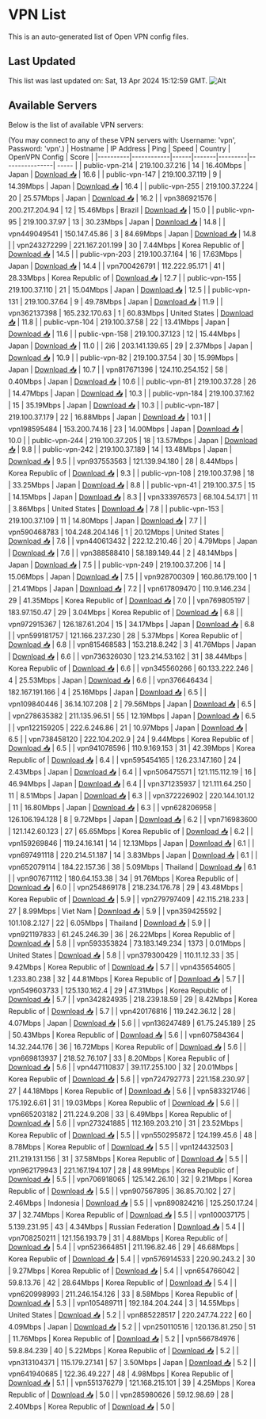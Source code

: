# VPN List

This is an auto-generated list of Open VPN config files.

## Last Updated

This list was last updated on: Sat, 13 Apr 2024 15:12:59 GMT.
![Alt](https://repobeats.axiom.co/api/embed/186b98318ef1479477931607c1ad7d823f12451f.svg "Repobeats analytics image")

## Available Servers

Below is the list of available VPN servers:

(You may connect to any of these VPN servers with: Username: 'vpn', Password: 'vpn'.)
| Hostname | IP Address | Ping | Speed | Country | OpenVPN Config | Score |
|----------|------------|------|-------|---------|----------------| ----- |
| public-vpn-214 | 219.100.37.216 | 14 | 16.40Mbps | Japan | [Download 📥](./configs/server_0_JP.ovpn) | 16.6 |
| public-vpn-147 | 219.100.37.119 | 9 | 14.39Mbps | Japan | [Download 📥](./configs/server_1_JP.ovpn) | 16.4 |
| public-vpn-255 | 219.100.37.224 | 20 | 25.57Mbps | Japan | [Download 📥](./configs/server_2_JP.ovpn) | 16.2 |
| vpn386921576 | 200.217.204.94 | 12 | 15.46Mbps | Brazil | [Download 📥](./configs/server_3_BR.ovpn) | 15.0 |
| public-vpn-95 | 219.100.37.97 | 13 | 30.23Mbps | Japan | [Download 📥](./configs/server_4_JP.ovpn) | 14.8 |
| vpn449049541 | 150.147.45.86 | 3 | 84.69Mbps | Japan | [Download 📥](./configs/server_5_JP.ovpn) | 14.8 |
| vpn243272299 | 221.167.201.199 | 30 | 7.44Mbps | Korea Republic of | [Download 📥](./configs/server_6_KR.ovpn) | 14.5 |
| public-vpn-203 | 219.100.37.164 | 16 | 17.63Mbps | Japan | [Download 📥](./configs/server_7_JP.ovpn) | 14.4 |
| vpn700426791 | 112.222.95.171 | 41 | 28.33Mbps | Korea Republic of | [Download 📥](./configs/server_8_KR.ovpn) | 12.7 |
| public-vpn-155 | 219.100.37.110 | 21 | 15.04Mbps | Japan | [Download 📥](./configs/server_9_JP.ovpn) | 12.5 |
| public-vpn-131 | 219.100.37.64 | 9 | 49.78Mbps | Japan | [Download 📥](./configs/server_10_JP.ovpn) | 11.9 |
| vpn362137398 | 165.232.170.63 | 1 | 60.83Mbps | United States | [Download 📥](./configs/server_11_US.ovpn) | 11.8 |
| public-vpn-104 | 219.100.37.58 | 22 | 13.41Mbps | Japan | [Download 📥](./configs/server_12_JP.ovpn) | 11.6 |
| public-vpn-158 | 219.100.37.123 | 12 | 15.44Mbps | Japan | [Download 📥](./configs/server_13_JP.ovpn) | 11.0 |
| 2i6 | 203.141.139.65 | 29 | 2.37Mbps | Japan | [Download 📥](./configs/server_14_JP.ovpn) | 10.9 |
| public-vpn-82 | 219.100.37.54 | 30 | 15.99Mbps | Japan | [Download 📥](./configs/server_15_JP.ovpn) | 10.7 |
| vpn817671396 | 124.110.254.152 | 58 | 0.40Mbps | Japan | [Download 📥](./configs/server_16_JP.ovpn) | 10.6 |
| public-vpn-81 | 219.100.37.28 | 26 | 14.47Mbps | Japan | [Download 📥](./configs/server_17_JP.ovpn) | 10.3 |
| public-vpn-184 | 219.100.37.162 | 15 | 35.19Mbps | Japan | [Download 📥](./configs/server_18_JP.ovpn) | 10.3 |
| public-vpn-187 | 219.100.37.179 | 22 | 16.88Mbps | Japan | [Download 📥](./configs/server_19_JP.ovpn) | 10.1 |
| vpn198595484 | 153.200.74.16 | 23 | 14.00Mbps | Japan | [Download 📥](./configs/server_20_JP.ovpn) | 10.0 |
| public-vpn-244 | 219.100.37.205 | 18 | 13.57Mbps | Japan | [Download 📥](./configs/server_21_JP.ovpn) | 9.8 |
| public-vpn-242 | 219.100.37.189 | 14 | 13.48Mbps | Japan | [Download 📥](./configs/server_22_JP.ovpn) | 9.5 |
| vpn937553563 | 121.139.94.180 | 28 | 8.44Mbps | Korea Republic of | [Download 📥](./configs/server_23_KR.ovpn) | 9.3 |
| public-vpn-108 | 219.100.37.98 | 18 | 33.25Mbps | Japan | [Download 📥](./configs/server_24_JP.ovpn) | 8.8 |
| public-vpn-41 | 219.100.37.5 | 15 | 14.15Mbps | Japan | [Download 📥](./configs/server_25_JP.ovpn) | 8.3 |
| vpn333976573 | 68.104.54.171 | 11 | 3.86Mbps | United States | [Download 📥](./configs/server_26_US.ovpn) | 7.8 |
| public-vpn-153 | 219.100.37.109 | 11 | 14.80Mbps | Japan | [Download 📥](./configs/server_27_JP.ovpn) | 7.7 |
| vpn590468783 | 104.248.204.146 | 1 | 20.12Mbps | United States | [Download 📥](./configs/server_28_US.ovpn) | 7.6 |
| vpn440613432 | 222.12.210.46 | 20 | 4.79Mbps | Japan | [Download 📥](./configs/server_29_JP.ovpn) | 7.6 |
| vpn388588410 | 58.189.149.44 | 2 | 48.14Mbps | Japan | [Download 📥](./configs/server_30_JP.ovpn) | 7.5 |
| public-vpn-249 | 219.100.37.206 | 14 | 15.06Mbps | Japan | [Download 📥](./configs/server_31_JP.ovpn) | 7.5 |
| vpn928700309 | 160.86.179.100 | 1 | 21.41Mbps | Japan | [Download 📥](./configs/server_32_JP.ovpn) | 7.2 |
| vpn617809470 | 110.9.146.234 | 29 | 41.35Mbps | Korea Republic of | [Download 📥](./configs/server_33_KR.ovpn) | 7.0 |
| vpn769805197 | 183.97.150.47 | 29 | 3.04Mbps | Korea Republic of | [Download 📥](./configs/server_34_KR.ovpn) | 6.8 |
| vpn972915367 | 126.187.61.204 | 15 | 34.17Mbps | Japan | [Download 📥](./configs/server_35_JP.ovpn) | 6.8 |
| vpn599181757 | 121.166.237.230 | 28 | 5.37Mbps | Korea Republic of | [Download 📥](./configs/server_36_KR.ovpn) | 6.8 |
| vpn815468583 | 153.218.8.242 | 3 | 41.76Mbps | Japan | [Download 📥](./configs/server_37_JP.ovpn) | 6.6 |
| vpn736326030 | 123.214.53.162 | 31 | 38.44Mbps | Korea Republic of | [Download 📥](./configs/server_38_KR.ovpn) | 6.6 |
| vpn345560266 | 60.133.222.246 | 4 | 25.53Mbps | Japan | [Download 📥](./configs/server_39_JP.ovpn) | 6.6 |
| vpn376646434 | 182.167.191.166 | 4 | 25.16Mbps | Japan | [Download 📥](./configs/server_40_JP.ovpn) | 6.5 |
| vpn109840446 | 36.14.107.208 | 2 | 79.56Mbps | Japan | [Download 📥](./configs/server_41_JP.ovpn) | 6.5 |
| vpn278635382 | 211.135.96.51 | 55 | 12.19Mbps | Japan | [Download 📥](./configs/server_42_JP.ovpn) | 6.5 |
| vpn122159205 | 222.6.246.86 | 21 | 10.97Mbps | Japan | [Download 📥](./configs/server_43_JP.ovpn) | 6.5 |
| vpn738458120 | 222.104.202.9 | 24 | 9.44Mbps | Korea Republic of | [Download 📥](./configs/server_44_KR.ovpn) | 6.5 |
| vpn941078596 | 110.9.169.153 | 31 | 42.39Mbps | Korea Republic of | [Download 📥](./configs/server_45_KR.ovpn) | 6.4 |
| vpn595454165 | 126.23.147.160 | 24 | 2.43Mbps | Japan | [Download 📥](./configs/server_46_JP.ovpn) | 6.4 |
| vpn506475571 | 121.115.112.19 | 16 | 46.94Mbps | Japan | [Download 📥](./configs/server_47_JP.ovpn) | 6.4 |
| vpn371235937 | 121.111.64.250 | 11 | 8.51Mbps | Japan | [Download 📥](./configs/server_48_JP.ovpn) | 6.3 |
| vpn372226902 | 220.144.101.12 | 11 | 16.80Mbps | Japan | [Download 📥](./configs/server_49_JP.ovpn) | 6.3 |
| vpn628206958 | 126.106.194.128 | 8 | 9.72Mbps | Japan | [Download 📥](./configs/server_50_JP.ovpn) | 6.2 |
| vpn716983600 | 121.142.60.123 | 27 | 65.65Mbps | Korea Republic of | [Download 📥](./configs/server_51_KR.ovpn) | 6.2 |
| vpn159269846 | 119.24.16.141 | 14 | 12.13Mbps | Japan | [Download 📥](./configs/server_52_JP.ovpn) | 6.1 |
| vpn697491118 | 220.214.51.187 | 14 | 3.83Mbps | Japan | [Download 📥](./configs/server_53_JP.ovpn) | 6.1 |
| vpn652079114 | 184.22.157.36 | 38 | 5.09Mbps | Thailand | [Download 📥](./configs/server_54_TH.ovpn) | 6.1 |
| vpn907671112 | 180.64.153.38 | 34 | 91.76Mbps | Korea Republic of | [Download 📥](./configs/server_55_KR.ovpn) | 6.0 |
| vpn254869178 | 218.234.176.78 | 29 | 43.48Mbps | Korea Republic of | [Download 📥](./configs/server_56_KR.ovpn) | 5.9 |
| vpn279797409 | 42.115.218.233 | 27 | 8.99Mbps | Viet Nam | [Download 📥](./configs/server_57_VN.ovpn) | 5.9 |
| vpn359425592 | 101.108.2.127 | 22 | 6.05Mbps | Thailand | [Download 📥](./configs/server_58_TH.ovpn) | 5.9 |
| vpn921197833 | 61.245.246.39 | 36 | 26.22Mbps | Korea Republic of | [Download 📥](./configs/server_59_KR.ovpn) | 5.8 |
| vpn593353824 | 73.183.149.234 | 1373 | 0.01Mbps | United States | [Download 📥](./configs/server_60_US.ovpn) | 5.8 |
| vpn379300429 | 110.11.12.33 | 35 | 9.42Mbps | Korea Republic of | [Download 📥](./configs/server_61_KR.ovpn) | 5.7 |
| vpn435654605 | 1.233.80.238 | 32 | 44.81Mbps | Korea Republic of | [Download 📥](./configs/server_62_KR.ovpn) | 5.7 |
| vpn549603733 | 125.130.162.4 | 29 | 47.31Mbps | Korea Republic of | [Download 📥](./configs/server_63_KR.ovpn) | 5.7 |
| vpn342824935 | 218.239.18.59 | 29 | 8.42Mbps | Korea Republic of | [Download 📥](./configs/server_64_KR.ovpn) | 5.7 |
| vpn420176816 | 119.242.36.12 | 28 | 4.07Mbps | Japan | [Download 📥](./configs/server_65_JP.ovpn) | 5.6 |
| vpn136247489 | 61.75.245.189 | 25 | 50.43Mbps | Korea Republic of | [Download 📥](./configs/server_66_KR.ovpn) | 5.6 |
| vpn607584364 | 14.32.244.176 | 36 | 16.72Mbps | Korea Republic of | [Download 📥](./configs/server_67_KR.ovpn) | 5.6 |
| vpn669813937 | 218.52.76.107 | 33 | 8.20Mbps | Korea Republic of | [Download 📥](./configs/server_68_KR.ovpn) | 5.6 |
| vpn447110837 | 39.117.255.100 | 32 | 20.01Mbps | Korea Republic of | [Download 📥](./configs/server_69_KR.ovpn) | 5.6 |
| vpn724792773 | 221.158.230.97 | 27 | 44.18Mbps | Korea Republic of | [Download 📥](./configs/server_70_KR.ovpn) | 5.6 |
| vpn583321746 | 175.192.6.61 | 31 | 19.03Mbps | Korea Republic of | [Download 📥](./configs/server_71_KR.ovpn) | 5.6 |
| vpn665203182 | 211.224.9.208 | 33 | 6.49Mbps | Korea Republic of | [Download 📥](./configs/server_72_KR.ovpn) | 5.6 |
| vpn273241885 | 112.169.203.210 | 31 | 23.52Mbps | Korea Republic of | [Download 📥](./configs/server_73_KR.ovpn) | 5.5 |
| vpn550295872 | 124.199.45.6 | 48 | 8.78Mbps | Korea Republic of | [Download 📥](./configs/server_74_KR.ovpn) | 5.5 |
| vpn124432503 | 211.219.131.156 | 31 | 37.58Mbps | Korea Republic of | [Download 📥](./configs/server_75_KR.ovpn) | 5.5 |
| vpn962179943 | 221.167.194.107 | 28 | 48.99Mbps | Korea Republic of | [Download 📥](./configs/server_76_KR.ovpn) | 5.5 |
| vpn706918065 | 125.142.26.10 | 32 | 9.21Mbps | Korea Republic of | [Download 📥](./configs/server_77_KR.ovpn) | 5.5 |
| vpn907567895 | 36.85.70.102 | 27 | 2.46Mbps | Indonesia | [Download 📥](./configs/server_78_ID.ovpn) | 5.5 |
| vpn890824216 | 125.250.17.24 | 37 | 32.74Mbps | Korea Republic of | [Download 📥](./configs/server_79_KR.ovpn) | 5.5 |
| vpn100037175 | 5.139.231.95 | 43 | 4.34Mbps | Russian Federation | [Download 📥](./configs/server_80_RU.ovpn) | 5.4 |
| vpn708250211 | 121.156.193.79 | 31 | 4.88Mbps | Korea Republic of | [Download 📥](./configs/server_81_KR.ovpn) | 5.4 |
| vpn523664851 | 211.196.82.46 | 29 | 46.68Mbps | Korea Republic of | [Download 📥](./configs/server_82_KR.ovpn) | 5.4 |
| vpn576914533 | 220.90.243.2 | 30 | 9.27Mbps | Korea Republic of | [Download 📥](./configs/server_83_KR.ovpn) | 5.4 |
| vpn654766042 | 59.8.13.76 | 42 | 28.64Mbps | Korea Republic of | [Download 📥](./configs/server_84_KR.ovpn) | 5.4 |
| vpn620998993 | 211.246.154.126 | 33 | 8.58Mbps | Korea Republic of | [Download 📥](./configs/server_85_KR.ovpn) | 5.3 |
| vpn105489711 | 192.184.204.244 | 3 | 14.55Mbps | United States | [Download 📥](./configs/server_86_US.ovpn) | 5.2 |
| vpn885228517 | 220.247.74.222 | 60 | 4.09Mbps | Japan | [Download 📥](./configs/server_87_JP.ovpn) | 5.2 |
| vpn250110516 | 120.136.81.250 | 51 | 11.76Mbps | Korea Republic of | [Download 📥](./configs/server_88_KR.ovpn) | 5.2 |
| vpn566784976 | 59.8.84.239 | 40 | 5.22Mbps | Korea Republic of | [Download 📥](./configs/server_89_KR.ovpn) | 5.2 |
| vpn313104371 | 115.179.27.141 | 57 | 3.50Mbps | Japan | [Download 📥](./configs/server_90_JP.ovpn) | 5.2 |
| vpn641940685 | 122.36.49.227 | 48 | 4.98Mbps | Korea Republic of | [Download 📥](./configs/server_91_KR.ovpn) | 5.1 |
| vpn551376279 | 121.168.215.101 | 39 | 4.25Mbps | Korea Republic of | [Download 📥](./configs/server_92_KR.ovpn) | 5.0 |
| vpn285980626 | 59.12.98.69 | 28 | 2.40Mbps | Korea Republic of | [Download 📥](./configs/server_93_KR.ovpn) | 5.0 |

